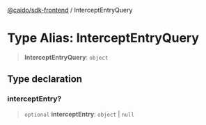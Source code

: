[@caido/sdk-frontend](../index.md) / InterceptEntryQuery

# Type Alias: InterceptEntryQuery

> **InterceptEntryQuery**: `object`

## Type declaration

### interceptEntry?

> `optional` **interceptEntry**: `object` \| `null`
